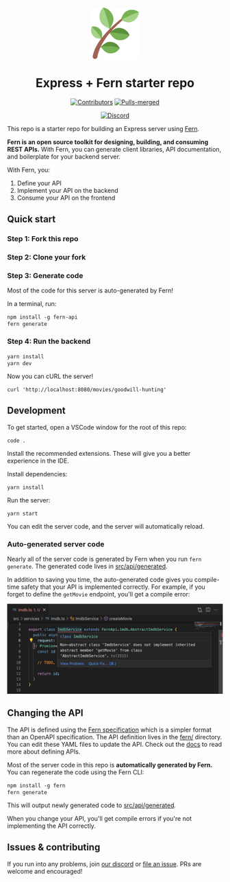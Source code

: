 <br/>
<div align="center">
  <a href="https://www.buildwithfern.com/?utm_source=github&utm_medium=readme&utm_campaign=express-starter&utm_content=logo">
    <img src="fern.png" height="120" align="center" alt="header" />
  </a>
  
  <br/>

# Express + Fern starter repo

[![Contributors](https://img.shields.io/github/contributors/fern-api/express-starter.svg)](https://GitHub.com/dotnet/docs/graphs/contributors/)
[![Pulls-merged](https://img.shields.io/github/issues-search/fern-api/express-starter?label=merged%20pull%20requests&query=is%3Apr%20is%3Aclosed%20is%3Amerged&color=darkviolet)](https://github.com/dotnet/docs/pulls?q=is%3Apr+is%3Aclosed+is%3Amerged)

[![Discord](https://img.shields.io/badge/Join%20Our%20Community-black?logo=discord)](https://discord.com/invite/JkkXumPzcG)

</div>

This repo is a starter repo for building an Express server using [Fern](https://github.com/fern-api/fern).

**Fern is an open source toolkit for designing, building, and consuming REST APIs.** With Fern, you can generate client libraries, API documentation, and boilerplate for your backend server.

With Fern, you:

1. Define your API
1. Implement your API on the backend
1. Consume your API on the frontend

## Quick start

### Step 1: Fork this repo

### Step 2: Clone your fork

### Step 3: Generate code

Most of the code for this server is auto-generated by Fern!

In a terminal, run:

```
npm install -g fern-api
fern generate
```

### Step 4: Run the backend

```
yarn install
yarn dev
```

Now you can cURL the server!

```
curl 'http://localhost:8080/movies/goodwill-hunting'
```

## Development

To get started, open a VSCode window for the root of this repo:

```
code .
```

Install the recommended extensions. These will give you a better experience in the IDE.

Install dependencies:

```
yarn install
```

Run the server:

```
yarn start
```

You can edit the server code, and the server will automatically reload.

### Auto-generated server code

Nearly all of the server code is generated by Fern when you run `fern generate`.
The generated code lives in [src/api/generated](src/api/generated).

In addition to saving you time, the auto-generated code gives you compile-time safety
that your API is implemented correctly. For example, if you forget to define the `getMovie`
endpoint, you'll get a compile error:

![backend mypy error](assets/missing-getMovie.png)

## Changing the API

The API is defined using the [Fern specification](https://github.com/fern-api/fern/blob/main/README.md#fern-and-openapi) which is a simpler format than an OpenAPI specification. The API definition
lives in the [fern/](fern/api/definition) directory. You can edit these YAML files
to update the API. Check out the [docs](https://buildwithfern.com/docs/definition) to read more about defining APIs.

Most of the server code in this repo is **automatically generated
by Fern.** You can regenerate the code using the Fern CLI:

```
npm install -g fern
fern generate
```

This will output newly generated code to [src/api/generated](src/api/generated).

When you change your API, you'll get compile errors if you're not implementing
the API correctly.

## Issues & contributing

If you run into any problems, join [our discord](https://discord.com/invite/JkkXumPzcG) or [file an
issue](https://github.com/fern-api/express-starter/issues). PRs are
welcome and encouraged!
